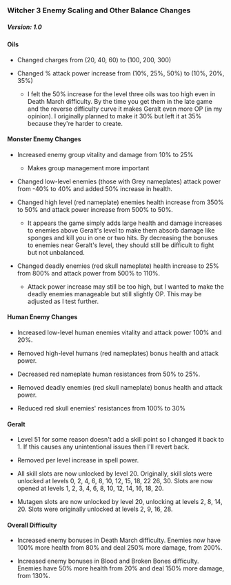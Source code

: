 ### Witcher 3 Enemy Scaling and Other Balance Changes

##### Version: 1.0

#### Oils

- Changed charges from (20, 40, 60) to (100, 200, 300)

- Changed % attack power increase from (10%, 25%, 50%) to (10%, 20%, 35%)
  
  * I felt the 50% increase for the level three oils was too high even in Death March difficulty. By the time
    you get them in the late game and the reverse difficulty curve it makes Geralt even more OP (in my opinion).
    I originally planned to make it 30% but left it at 35% because they're harder to create.

#### Monster Enemy Changes

- Increased enemy group vitality and damage from 10% to 25%

  * Makes group management more important

- Changed low-level enemies (those with Grey nameplates) attack power from -40% to 40% and added 50% increase 
  in health.

- Changed high level (red nameplate) enemies health increase from 350% to 50% and attack power increase
  from 500% to 50%. 

   * It appears the game simply adds large health and damage increases to enemies above Geralt's level to make them 
     absorb damage like sponges and kill you in one or two hits. By decreasing the bonuses to enemies near Geralt's
     level, they should still be difficult to fight but not unbalanced.

- Changed deadly enemies (red skull nameplate) health increase to 25% from 800% and attack power from 500% to 110%.

   * Attack power increase may still be too high, but I wanted to make the deadly enemies manageable but still
     slightly OP. This may be adjusted as I test further.

#### Human Enemy Changes

- Increased low-level human enemies vitality and attack power 100% and 20%.

- Removed high-level humans (red nameplates) bonus health and attack power.

- Decreased red nameplate human resistances from 50% to 25%.

- Removed deadly enemies (red skull nameplate) bonus health and attack power.

- Reduced red skull enemies' resistances from 100% to 30%

#### Geralt

- Level 51 for some reason doesn't add a skill point so I changed it back to 1. If this causes any unintentional issues
  then I'll revert back.

- Removed per level increase in spell power.

- All skill slots are now unlocked by level 20. Originally, skill slots were unlocked at levels 0, 2, 4, 6, 8, 10, 12, 15, 18, 22
  26, 30. Slots are now opened at levels 1, 2, 3, 4, 6, 8, 10, 12, 14, 16, 18, 20.

- Mutagen slots are now unlocked by level 20, unlocking at levels 2, 8, 14, 20. Slots were originally unlocked at levels 2, 9, 16, 28.

#### Overall Difficulty

- Increased enemy bonuses in Death March difficulty. Enemies now have 100% more health from 80% and deal 250% more damage,
  from 200%.

- Increased enemy bonuses in Blood and Broken Bones difficulty. Enemies have 50% more health from 20% and deal 150% more damage,
  from 130%.
